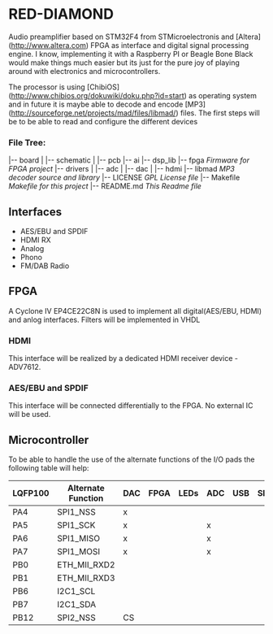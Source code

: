# RED-DIAMOND

Audio preamplifier based on STM32F4 from STMicroelectronis and [Altera] (http://www.altera.com) FPGA as interface and digital signal processing engine. I know, implementing it with a Raspberry PI or Beagle Bone Black would make things much easier but its just for the pure joy of playing around with electronics and microcontrollers.

The processor is using [ChibiOS] (http://www.chibios.org/dokuwiki/doku.php?id=start) as operating system and in future it is maybe able to decode and encode [MP3] (http://sourceforge.net/projects/mad/files/libmad/) files. The first steps will be to be able to read and configure the different devices

### File Tree: ###
|-- board
|   |-- schematic
|   |-- pcb
|-- ai
|-- dsp_lib
|-- fpga    *Firmware for FPGA project*
|-- drivers
|   |-- adc
|   |-- dac
|   |-- hdmi
|-- libmad *MP3 decoder source and library*
|-- LICENSE *GPL License file*
|-- Makefile *Makefile for this project*
|-- README.md *This Readme file*

## Interfaces
* AES/EBU and SPDIF
* HDMI RX
* Analog
* Phono
* FM/DAB Radio

## FPGA
A Cyclone IV EP4CE22C8N is used to implement all digital(AES/EBU, HDMI) and anlog interfaces. Filters will be implemented in VHDL

### HDMI
This interface will be realized by a dedicated HDMI receiver device - ADV7612.

### AES/EBU and SPDIF
This interface will be connected differentially to the FPGA. No external IC will be used.

## Microcontroller
To be able to handle the use of the alternate functions of the I/O pads the following table will help:

|LQFP100 | Alternate Function | DAC | FPGA | LEDs | ADC | USB | SDIO | HDMI |
|--------|--------------------|-----|------|------|-----|-----|------|------|
|PA4     | SPI1_NSS           |  x  |      |      |     |     |      |      |
|PA5     | SPI1_SCK           |  x  |      |      |  x  |     |      |      |
|PA6     | SPI1_MISO          |  x  |      |      |  x  |     |      |      |
|PA7     | SPI1_MOSI          |  x  |      |      |  x  |     |      |      |
|PB0     | ETH_MII_RXD2       |     |      |      |     |     |      |      |
|PB1     | ETH_MII_RXD3       |     |      |      |     |     |      |      |
|PB6     | I2C1_SCL           |     |      |      |     |     |      |   x  |
|PB7     | I2C1_SDA           |     |      |      |     |     |      |   x  |
|PB12    | SPI2_NSS           | CS  |      |      |     |     |      |      |
